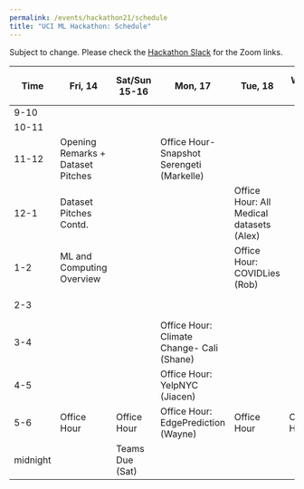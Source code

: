 ```yaml
---
permalink: /events/hackathon21/schedule
title: "UCI ML Hackathon: Schedule"
---
```


Subject to change. Please check the [Hackathon Slack](http://uciml-hackathon.slack.com) for the Zoom links.



| Time     	| Fri, 14                           	| Sat/Sun 15-16 	| Mon, 17                                                 	| Tue, 18                                          	| Wed, 19                                                          	| Thurs-Sat, 20-22 	| Sun, 23                            	|
|----------	|-----------------------------------	|---------------	|---------------------------------------------------------	|--------------------------------------------------	|------------------------------------------------------------------	|------------------	|------------------------------------	|
| 9-10    	|  	|               	|                                                         	|  	|                                                                  	|                  	|                                    	|
| 10-11    	|  	|               	|                                                         	|  	|                                                                  	|                  	|                                    	|
| 11-12    	| Opening Remarks + Dataset Pitches             	|               	|        Office Hour-Snapshot Serengeti (Markelle)                                                 	|                                                  	|                                                                  	|                  	|                                    	|
| 12-1     	| Dataset Pitches Contd.  	|               	|                                                         	|   Office Hour: All Medical datasets (Alex)                                                	|                                                                	|                  	|                                    	|
| 1-2      	| ML and Computing Overview                                  	|               	| |            Office Hour: COVIDLies (Rob)                                                      	|                  	|                                    	|
| 2-3      	|                                   	|               	|  |   	|                                                                  	|                  	| Submissions Due, 3pm               	|
| 3-4      	|                                   	|               	|      Office Hour: Climate Change- Cali (Shane)                                                  	|                                                  	|   	|                  	| Closing Remarks  	|
| 4-5      	|                        	|   	|    Office Hour: YelpNYC  (Jiacen)                                       	|                                      	|                                                       	|       	|                                    	|
| 5-6      	| Office Hour                       	| Office Hour   	|    Office Hour: EdgePrediction  (Wayne)                                           	| Office Hour                                      	| Office Hour                                                      	| Office Hour      	|                                  	|
| midnight 	|                                   	| Teams Due (Sat)     	|                                                         	|                                                  	|                                                                  	|                  	|                                    	|